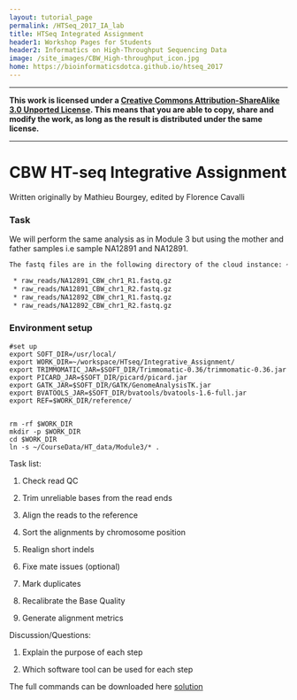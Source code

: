 ```yaml
---
layout: tutorial_page
permalink: /HTSeq_2017_IA_lab
title: HTSeq Integrated Assignment
header1: Workshop Pages for Students
header2: Informatics on High-Throughput Sequencing Data
image: /site_images/CBW_High-throughput_icon.jpg
home: https://bioinformaticsdotca.github.io/htseq_2017
---
```



-----------------------

**This work is licensed under a [Creative Commons Attribution-ShareAlike 3.0 Unported License](http://creativecommons.org/licenses/by-sa/3.0/deed.en_US). This means that you are able to copy, share and modify the work, as long as the result is distributed under the same license.**

-----------------------

# CBW HT-seq Integrative Assignment

 
Written originally by Mathieu Bourgey, edited by Florence Cavalli


### Task
We will perform the same analysis as in Module 3 but using the mother and father samples i.e sample NA12891 and NA12891.

```bash
The fastq files are in the following directory of the cloud instance: ~/CourseData/HT_data/Module3/

 * raw_reads/NA12891_CBW_chr1_R1.fastq.gz
 * raw_reads/NA12891_CBW_chr1_R2.fastq.gz
 * raw_reads/NA12892_CBW_chr1_R1.fastq.gz
 * raw_reads/NA12892_CBW_chr1_R2.fastq.gz
```


### Environment setup

```
#set up
export SOFT_DIR=/usr/local/
export WORK_DIR=~/workspace/HTseq/Integrative_Assignment/
export TRIMMOMATIC_JAR=$SOFT_DIR/Trimmomatic-0.36/trimmomatic-0.36.jar
export PICARD_JAR=$SOFT_DIR/picard/picard.jar
export GATK_JAR=$SOFT_DIR/GATK/GenomeAnalysisTK.jar
export BVATOOLS_JAR=$SOFT_DIR/bvatools/bvatools-1.6-full.jar
export REF=$WORK_DIR/reference/


rm -rf $WORK_DIR
mkdir -p $WORK_DIR
cd $WORK_DIR
ln -s ~/CourseData/HT_data/Module3/* .

```
Task list:

1. Check read QC

2. Trim unreliable bases from the read ends

3. Align the reads to the reference

4. Sort the alignments by chromosome position

5. Realign short indels

6. Fixe mate issues (optional)

7. Mark duplicates

8. Recalibrate the Base Quality

9. Generate alignment metrics


Discussion/Questions:

1. Explain the purpose of each step

2. Which software tool can be used for each step 




The full commands can be downloaded here [solution](https://raw.githubusercontent.com/bioinformaticsdotca/HT-Biology_2017/master/HtSeq/integrative_assigment_commands.sh)



